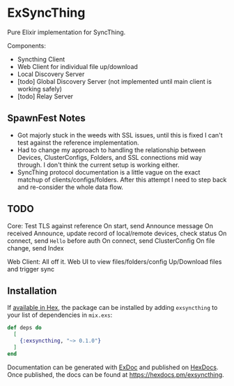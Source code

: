 # ExSyncThing

Pure Elixir implementation for SyncThing.

Components:
- Syncthing Client
- Web Client for individual file up/download
- Local Discovery Server
- [todo] Global Discovery Server (not implemented until main client is working safely)
- [todo] Relay Server

## SpawnFest Notes
- Got majorly stuck in the weeds with SSL issues, until this is fixed I can't test against the reference implementation.
- Had to change my approach to handling the relationship between Devices, ClusterConfigs, Folders, and SSL connections mid way through. 
I don't think the current setup is working either.
- SyncThing protocol documentation is a little vague on the exact matchup of clients/configs/folders. After this attempt I need to step back and re-consider the whole data flow.


## TODO
Core:
Test TLS against reference
On start, send Announce message
On received Announce, update record of local/remote devices, check status
On connect, send `Hello` before auth
On connect, send ClusterConfig
On file change, send Index

Web Client:
All off it.
Web UI to view files/folders/config
Up/Download files and trigger sync


## Installation

If [available in Hex](https://hex.pm/docs/publish), the package can be installed
by adding `exsyncthing` to your list of dependencies in `mix.exs`:

```elixir
def deps do
  [
    {:exsyncthing, "~> 0.1.0"}
  ]
end
```

Documentation can be generated with [ExDoc](https://github.com/elixir-lang/ex_doc)
and published on [HexDocs](https://hexdocs.pm). Once published, the docs can
be found at <https://hexdocs.pm/exsyncthing>.

